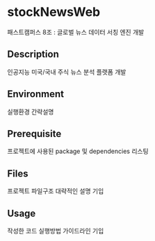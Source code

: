 # stockNewsWeb
패스트캠퍼스 8조 : 글로벌 뉴스 데이터 서칭 엔진 개발

## Description
인공지능 미국/국내 주식 뉴스 분석 플랫폼 개발

## Environment
실행환경 간략설명

## Prerequisite
프로젝트에 사용된 package 및 dependencies 리스팅

## Files
프로젝트 파일구조 대략적인 설명 기입

## Usage
작성한 코드 실행방법 가이드라인 기입
